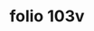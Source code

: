 ---
layout: edition
title: folio 103v
manuscript: Florence, Biblioteca Marucelliana, Carte Rajna XIX.15
sigla: R
iip: r103v.tif
milestone: 206
---